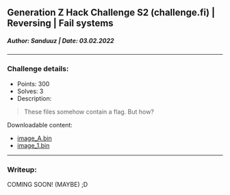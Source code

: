 ## Generation Z Hack Challenge S2 (challenge.fi) | Reversing | Fail systems
##### Author: Sanduuz | Date: 03.02.2022
---
### Challenge details:
* Points: 300
* Solves: 3
* Description:

> These files somehow contain a flag. But how?

Downloadable content:

* [image_A.bin](https://challenge.fi/files/55c52b4b7b3c9ddd45aff700cd28bb0b/image_A.bin)
* [image_1.bin](https://challenge.fi/files/479f9ecd483a0764c5df7c3520a41560/image_1.bin)
---

### Writeup:

COMING SOON! (MAYBE) ;D